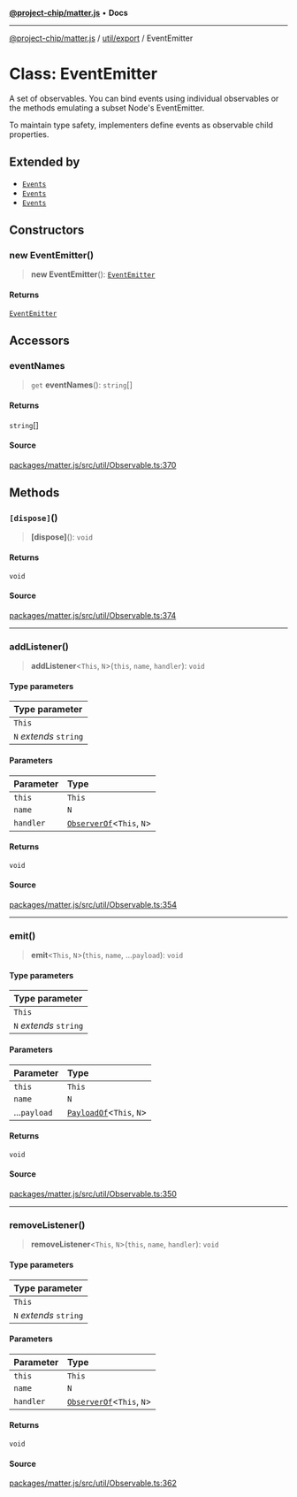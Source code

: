 [**@project-chip/matter.js**](../../../README.md) • **Docs**

***

[@project-chip/matter.js](../../../modules.md) / [util/export](../README.md) / EventEmitter

# Class: EventEmitter

A set of observables.  You can bind events using individual observables or the methods emulating a subset Node's
EventEmitter.

To maintain type safety, implementers define events as observable child properties.

## Extended by

- [`Events`](../../../node/export/-internal-/namespaces/IndexBehavior/classes/Events.md)
- [`Events`](../../../node/export/-internal-/namespaces/CommissioningBehavior/classes/Events.md)
- [`Events`](../../../node/export/-internal-/namespaces/SessionsBehavior/classes/Events.md)

## Constructors

### new EventEmitter()

> **new EventEmitter**(): [`EventEmitter`](EventEmitter.md)

#### Returns

[`EventEmitter`](EventEmitter.md)

## Accessors

### eventNames

> `get` **eventNames**(): `string`[]

#### Returns

`string`[]

#### Source

[packages/matter.js/src/util/Observable.ts:370](https://github.com/project-chip/matter.js/blob/7a8cbb56b87d4ccf34bec5a9a95ab40a1711324f/packages/matter.js/src/util/Observable.ts#L370)

## Methods

### `[dispose]`()

> **\[dispose\]**(): `void`

#### Returns

`void`

#### Source

[packages/matter.js/src/util/Observable.ts:374](https://github.com/project-chip/matter.js/blob/7a8cbb56b87d4ccf34bec5a9a95ab40a1711324f/packages/matter.js/src/util/Observable.ts#L374)

***

### addListener()

> **addListener**\<`This`, `N`\>(`this`, `name`, `handler`): `void`

#### Type parameters

| Type parameter |
| :------ |
| `This` |
| `N` *extends* `string` |

#### Parameters

| Parameter | Type |
| :------ | :------ |
| `this` | `This` |
| `name` | `N` |
| `handler` | [`ObserverOf`](../namespaces/EventEmitter/README.md#observerofthise)\<`This`, `N`\> |

#### Returns

`void`

#### Source

[packages/matter.js/src/util/Observable.ts:354](https://github.com/project-chip/matter.js/blob/7a8cbb56b87d4ccf34bec5a9a95ab40a1711324f/packages/matter.js/src/util/Observable.ts#L354)

***

### emit()

> **emit**\<`This`, `N`\>(`this`, `name`, ...`payload`): `void`

#### Type parameters

| Type parameter |
| :------ |
| `This` |
| `N` *extends* `string` |

#### Parameters

| Parameter | Type |
| :------ | :------ |
| `this` | `This` |
| `name` | `N` |
| ...`payload` | [`PayloadOf`](../namespaces/EventEmitter/README.md#payloadofthise)\<`This`, `N`\> |

#### Returns

`void`

#### Source

[packages/matter.js/src/util/Observable.ts:350](https://github.com/project-chip/matter.js/blob/7a8cbb56b87d4ccf34bec5a9a95ab40a1711324f/packages/matter.js/src/util/Observable.ts#L350)

***

### removeListener()

> **removeListener**\<`This`, `N`\>(`this`, `name`, `handler`): `void`

#### Type parameters

| Type parameter |
| :------ |
| `This` |
| `N` *extends* `string` |

#### Parameters

| Parameter | Type |
| :------ | :------ |
| `this` | `This` |
| `name` | `N` |
| `handler` | [`ObserverOf`](../namespaces/EventEmitter/README.md#observerofthise)\<`This`, `N`\> |

#### Returns

`void`

#### Source

[packages/matter.js/src/util/Observable.ts:362](https://github.com/project-chip/matter.js/blob/7a8cbb56b87d4ccf34bec5a9a95ab40a1711324f/packages/matter.js/src/util/Observable.ts#L362)
